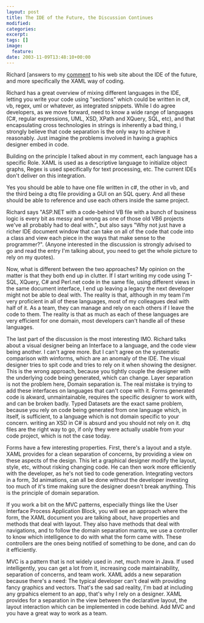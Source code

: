 ```yaml
---
layout: post
title: The IDE of the Future, the Discussion Continues
modified:
categories:
excerpt:
tags: []
image:
  feature:
date: 2003-11-09T13:48:10+00:00
---
```


Richard [answers[](http://www.tallent.us/PermaLink.aspx?guid=153acbd9-1dbf-4e87-8a4f-d08c46e4db79) to my [comment](http://www.tallent.us/CommentView.aspx?guid=3678ccf3-b97e-448a-a37b-165aae89bc16) to his web site about the IDE of the future, and more specifically the XAML way of coding.

Richard has a great overview of mixing different languages in the IDE, letting you write your code using "sections" which could be written in c#, vb, regex, uml or whatever, as integrated snippets. While I do agree developers, as we move forward, need to know a wide range of languages (C#, regular expressions, UML, XSD, XPath and XQuery, SQL, etc), and that encapsulating cross technologies in strings is inherently a bad thing, i strongly believe that code separation is the only way to achieve it reasonably. Just imagine the problems involved in having a graphics designer embed in code.

Building on the principle I talked about in my comment, each language has a specific Role. XAML is used as a descriptive language to initialize object graphs, Regex is used specifically for text processing, etc. The current IDEs don't deliver on this integration.

Yes you should be able to have one file written in c#, the other in vb, and the third being a dtq file providing a GUI on an SQL query. And all these should be able to reference and use each others inside the same project.

Richard says "ASP.NET with a code-behind VB file with a bunch of business logic is every bit as messy and wrong as one of those old VB6 projects we've all probably had to deal with.", but also says "Why not just have a richer IDE document window that can take on all of the code that code into a class and view each piece in the ways that make sense to the programmer?". (Anyone interested in the discussion is strongly advised to go and read the entry I'm talking about, you need to get the whole picture to rely on my quotes).

Now, what is different between the two approaches? My opinion on the matter is that they both end up in clutter. If I start writing my code using T-SQL, XQuery, C# and Perl.net code in the same file, using different views in the same document interface, I end up leaving a legacy the next developer might not be able to deal with. The reality is that, although in my team I'm very proficient in all of these languages, most of my colleagues deal with half of it. As a team, they can manage and rely on each others if I leave the code to them. The reality is that as much as each of these languages are very efficient for one domain, most developers can't handle all of these languages.

The last part of the discussion is the most interesting IMO. Richard talks about a visual designer being an Interface to a language, and the code view being another. I can't agree more. But I can't agree on the systematic comparison with winforms, which are an anomaly of the IDE. The visual designer tries to spit code and tries to rely on it when showing the designer. This is the wrong approach, because you tightly couple the designer with the underlying code being generated, which can change. Layer separation is not the problem here, Domain separation is. The real mistake is trying to add these interfaces on languages that can't cope with it. Forms generated code is akward, unmaintainable, requires the specific designer to work with, and can be broken badly. Typed Datasets are the exact same problem, because you rely on code being generated from one language which, in itself, is sufficient, to a language which is not domain specific to your concern. writing an XSD in C# is absurd and you should not rely on it. dtq files are the right way to go, if only they were actually usable from your code project, which is not the case today.

Forms have a few interesting properties. First, there's a layout and a style. XAML provides for a clean separation of concerns, by providing a view on these aspects of the design. This let a graphical designer modify the layout, style, etc, without risking changing code. He can then work more efficiently with the developer, as he's not tied to code generation. Integrating vectors in a form, 3d animations, can all be done without the developer investing too much of it's time making sure the designer doesn't break anything. This is the principle of domain separation.

If you work a bit on the MVC patterns, especially things like the User Interface Process Application Block, you will see an approach where the form, the XAML document you are talking about, have properties and methods that deal with layout. They also have methods that deal with navigations, and to follow the domain separation mantra, we use a controller to know which intelligence to do with what the form came with. These controllers are the ones being notified of something to be done, and can do it efficiently.

MVC is a pattern that is not widely used in .net, much more in Java. If used intelligently, you can get a lot from it, increasing code maintainability, separation of concerns, and team work. XAML adds a new separation because there's a need: The typical developer can't deal with providing fancy graphics and vectors. That's the sad sad reality, I'm bad at including any grpahics element to an app, that's why I rely on a designer. XAML provides for a separation in the view between the declarative layout, the layout interaction which can be implemented in code behind. Add MVC and you have a great way to work as a team.
